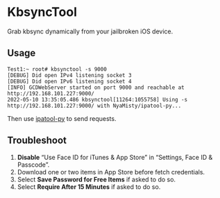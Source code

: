 # KbsyncTool

Grab kbsync dynamically from your jailbroken iOS device.


## Usage

```shell
Test1:~ root# kbsynctool -s 9000
[DEBUG] Did open IPv4 listening socket 3
[DEBUG] Did open IPv6 listening socket 4
[INFO] GCDWebServer started on port 9000 and reachable at http://192.168.101.227:9000/
2022-05-10 13:35:05.486 kbsynctool[11264:1055758] Using -s http://192.168.101.227:9000/ with NyaMisty/ipatool-py...
```

Then use [ipatool-py](https://github.com/NyaMisty/ipatool-py) to send requests.


## Troubleshoot

1. **Disable** “Use Face ID for iTunes & App Store” in “Settings, Face ID & Passcode”.
2. Download one or two items in App Store before fetch credentials.
3. Select **Save Password for Free Items** if asked to do so.
4. Select **Require After 15 Minutes** if asked to do so.
